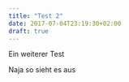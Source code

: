 ```yaml
---
title: "Test 2"
date: 2017-07-04T23:19:30+02:00
draft: true
---
```


Ein weiterer Test


Naja so sieht es aus
